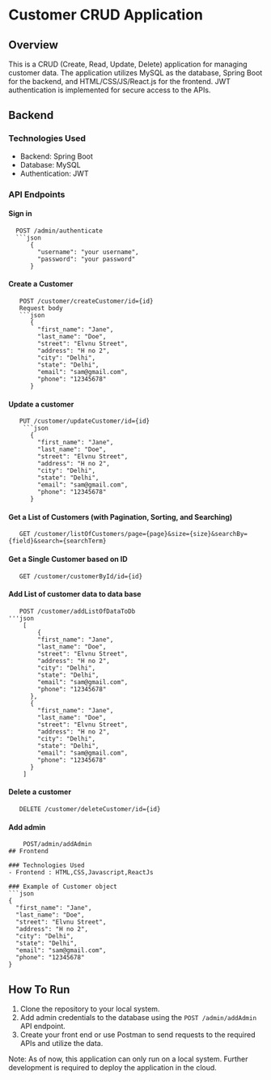 # Customer CRUD Application

## Overview

This is a CRUD (Create, Read, Update, Delete) application for managing customer data. The application utilizes MySQL as the database, Spring Boot for the backend, and HTML/CSS/JS/React.js for the frontend. JWT authentication is implemented for secure access to the APIs.

## Backend

### Technologies Used
- Backend: Spring Boot
- Database: MySQL
- Authentication: JWT

### API Endpoints

#### Sign in
```http
  POST /admin/authenticate
  ```json
      {
        "username": "your username",
        "password": "your password"
      }
```
#### Create a Customer
```http
   POST /customer/createCustomer/id={id}
   Request body
   ```json
      {
        "first_name": "Jane",
        "last_name": "Doe",
        "street": "Elvnu Street",
        "address": "H no 2",
        "city": "Delhi",
        "state": "Delhi",
        "email": "sam@gmail.com",
        "phone": "12345678"
      }
```
#### Update a customer
```http
   PUT /customer/updateCustomer/id={id}
    ```json
      {
        "first_name": "Jane",
        "last_name": "Doe",
        "street": "Elvnu Street",
        "address": "H no 2",
        "city": "Delhi",
        "state": "Delhi",
        "email": "sam@gmail.com",
        "phone": "12345678"
      }
```
#### Get a List of Customers (with Pagination, Sorting, and Searching)
```http
   GET /customer/listOfCustomers/page={page}&size={size}&searchBy={field}&search={searchTerm}
```
#### Get a Single Customer based on ID
```http
   GET /customer/customerById/id={id}
```
#### Add List of customer data to data base
```http
   POST /customer/addListOfDataToDb
'''json
    [
        {
        "first_name": "Jane",
        "last_name": "Doe",
        "street": "Elvnu Street",
        "address": "H no 2",
        "city": "Delhi",
        "state": "Delhi",
        "email": "sam@gmail.com",
        "phone": "12345678"
      },
      {
        "first_name": "Jane",
        "last_name": "Doe",
        "street": "Elvnu Street",
        "address": "H no 2",
        "city": "Delhi",
        "state": "Delhi",
        "email": "sam@gmail.com",
        "phone": "12345678"
      }
    ]
```
#### Delete a customer
```http
   DELETE /customer/deleteCustomer/id={id}
```

#### Add admin
``` http
    POST/admin/addAdmin
## Frontend

### Technologies Used
- Frontend : HTML,CSS,Javascript,ReactJs

### Example of Customer object
```json
{
  "first_name": "Jane",
  "last_name": "Doe",
  "street": "Elvnu Street",
  "address": "H no 2",
  "city": "Delhi",
  "state": "Delhi",
  "email": "sam@gmail.com",
  "phone": "12345678"
}
```

## How To Run

1. Clone the repository to your local system.
2. Add admin credentials to the database using the `POST /admin/addAdmin` API endpoint.
3. Create your front end or use Postman to send requests to the required APIs and utilize the data.

Note: As of now, this application can only run on a local system. Further development is required to deploy the application in the cloud.
